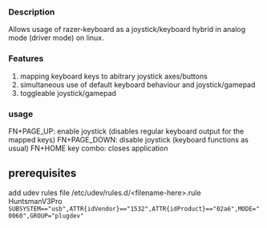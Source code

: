 ### Description
Allows usage of razer-keyboard as a joystick/keyboard hybrid in analog mode (driver mode) on linux.

### Features
1. mapping keyboard keys to abitrary joystick axes/buttons
2. simultaneous use of default keyboard behaviour and joystick/gamepad
3. toggleable joystick/gamepad

### usage
FN+PAGE_UP: enable joystick (disables regular keyboard output for the mapped keys)
FN+PAGE_DOWN: disable joystick (keyboard functions as usual)
FN+HOME key combo: closes application

## prerequisites
add udev rules file /etc/udev/rules.d/\<filename-here>.rule <br/>
HuntsmanV3Pro `SUBSYSTEM=="usb",ATTR{idVendor}=="1532",ATTR{idProduct}=="02a6",MODE="0060",GROUP="plugdev"`

